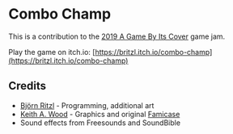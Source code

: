 # Combo Champ

This is a contribution to the [2019 A Game By Its Cover](https://itch.io/jam/a-game-by-its-cover-2019) game jam.

Play the game on itch.io: [https://britzl.itch.io/combo-champ](https://britzl.itch.io/combo-champ)

## Credits

* [Björn Ritzl](https://twitter.com/bjornritzl) - Programming, additional art
* [Keith A. Wood](https://twitter.com/KeithAWood) - Graphics and original [Famicase](http://famicase.com/19/softs/048_sample.jpg)
* Sound effects from Freesounds and SoundBible
